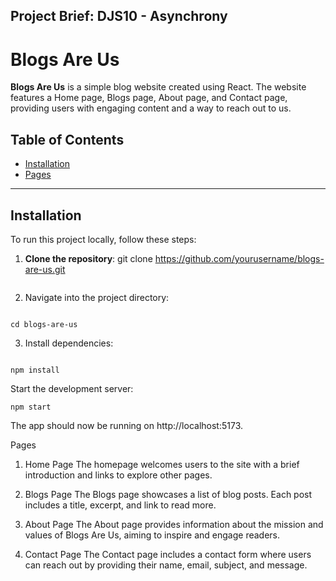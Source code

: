 ## Project Brief: DJS10 - Asynchrony

# Blogs Are Us

**Blogs Are Us** is a simple blog website created using React. The website features a Home page, Blogs page, About page, and Contact page, providing users with engaging content and a way to reach out to us.

## Table of Contents

- [Installation](#installation)
- [Pages](#pages)

---

## Installation

To run this project locally, follow these steps:

1. **Clone the repository**:
   git clone https://github.com/yourusername/blogs-are-us.git

   ```

   ```

2. Navigate into the project directory:

```

cd blogs-are-us
```

3. Install dependencies:

```

npm install
```

Start the development server:

```
npm start
```

The app should now be running on http://localhost:5173.

Pages

1. Home Page
   The homepage welcomes users to the site with a brief introduction and links to explore other pages.

2. Blogs Page
   The Blogs page showcases a list of blog posts. Each post includes a title, excerpt, and link to read more.

3. About Page
   The About page provides information about the mission and values of Blogs Are Us, aiming to inspire and engage readers.

4. Contact Page
   The Contact page includes a contact form where users can reach out by providing their name, email, subject, and message.
